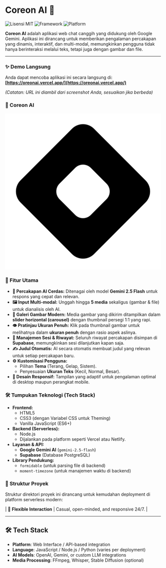 # Coreon AI 🔮

![Lisensi MIT](https://img.shields.io/badge/License-MIT-blue.svg)
![Framework](https://img.shields.io/badge/Framework-Node%20JS-green.svg)
![Platform](https://img.shields.io/badge/Platform-Vercel-black.svg)

**Coreon AI** adalah aplikasi web chat canggih yang didukung oleh Google Gemini. Aplikasi ini dirancang untuk memberikan pengalaman percakapan yang dinamis, interaktif, dan multi-modal, memungkinkan pengguna tidak hanya berinteraksi melalui teks, tetapi juga dengan gambar dan file.

---

### ✨ Demo Langsung

Anda dapat mencoba aplikasi ini secara langsung di: **[https://oreonai.vercel.app/](https://oreonai.vercel.app/)**

*(Catatan: URL ini diambil dari screenshot Anda, sesuaikan jika berbeda)*

### 📸 Coreon AI

![Coreon AI](public/coreon.jpeg)

### 🚀 Fitur Utama

-   **💬 Percakapan AI Cerdas:** Ditenagai oleh model **Gemini 2.5 Flash** untuk respons yang cepat dan relevan.
-   **🖼️ Input Multi-modal:** Unggah hingga **5 media** sekaligus (gambar & file) untuk dianalisis oleh AI.
-   **🎨 Galeri Gambar Modern:** Media gambar yang dikirim ditampilkan dalam **slider horizontal (carousel)** dengan thumbnail persegi 1:1 yang rapi.
-   **👁️ Pratinjau Ukuran Penuh:** Klik pada thumbnail gambar untuk melihatnya dalam **ukuran penuh** dengan rasio aspek aslinya.
-   **💾 Manajemen Sesi & Riwayat:** Seluruh riwayat percakapan disimpan di **Supabase**, memungkinkan sesi dilanjutkan kapan saja.
-   **✍️ Judul Otomatis:** AI secara otomatis membuat judul yang relevan untuk setiap percakapan baru.
-   **⚙️ Kustomisasi Pengguna:**
    -   Pilihan **Tema** (Terang, Gelap, Sistem).
    -   Penyesuaian **Ukuran Teks** (Kecil, Normal, Besar).
-   **📱 Desain Responsif:** Tampilan yang adaptif untuk pengalaman optimal di desktop maupun perangkat mobile.

### 🛠️ Tumpukan Teknologi (Tech Stack)

-   **Frontend:**
    -   HTML5
    -   CSS3 (dengan Variabel CSS untuk Theming)
    -   Vanilla JavaScript (ES6+)
-   **Backend (Serverless):**
    -   Node.js
    -   Dijalankan pada platform seperti Vercel atau Netlify.
-   **Layanan & API:**
    -   **Google Gemini AI** (`gemini-2.5-flash`)
    -   **Supabase** (Database PostgreSQL)
-   **Library Pendukung:**
    -   `formidable` (untuk parsing file di backend)
    -   `moment-timezone` (untuk manajemen waktu di backend)

### 📂 Struktur Proyek

Struktur direktori proyek ini dirancang untuk kemudahan deployment di platform serverless modern:

| 💬 **Flexible Interaction** | Casual, open-minded, and responsive 24/7. |

---

## 🛠️ Tech Stack

- **Platform**: Web Interface / API-based integration  
- **Language**: JavaScript / Node.js / Python (varies per deployment)  
- **AI Models**: OpenAI, Gemini, or custom LLM integrations  
- **Media Processing**: FFmpeg, Whisper, Stable Diffusion (optional)
